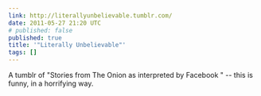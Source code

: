 ```yaml
---
link: http://literallyunbelievable.tumblr.com/
date: 2011-05-27 21:20 UTC
# published: false
published: true
title: '"Literally Unbelievable"'
tags: []
---
```


A tumblr of "Stories from The Onion as interpreted by Facebook " -- this is funny, in a horrifying way.
